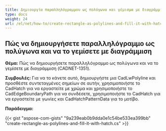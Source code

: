 ```yaml
---
title: Δημιουργία παραλληλόγραμμου ως πολύγωνα και γέμισμα με διαγράμμιση
type: docs
weight: 24
url: /el/net/how-to/create-rectangle-as-polylines-and-fill-it-with-hatch/
---
```


## **Πώς να δημιουργήσετε παραλληλόγραμμο ως πολύγωνα και να το γεμίσετε με διαγράμμιση**

**Θέμα:** Πώς να δημιουργήσετε παραλληλόγραμμο ως πολύγωνα και να το γεμίσετε με διαγράμμιση (CADNET-1351).

**Συμβουλές:** Για να το κάνετε αυτό, δημιουργήστε μια CadLwPolyline και προσθέστε συντεταγμένες σημείων σε αυτήν, χρησιμοποιήστε το CadHatch για να εργαστείτε με χρώμα και χρησιμοποιήστε το CadEdgeBoundaryPath για να συνδέσετε, χρησιμοποιήστε το CadHatch για να εργαστείτε με γωνίες και CadHatchPatternData για το μοτίβο.

**Παράδειγμα:**

{{< gist "aspose-com-gists" "9a239eab0b9dda0e1c54be533ea399bb" "create-rectangle-as-polylines-and-fill-it-with-hatch.cs" >}}
